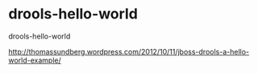 drools-hello-world
==================

drools-hello-world


http://thomassundberg.wordpress.com/2012/10/11/jboss-drools-a-hello-world-example/
